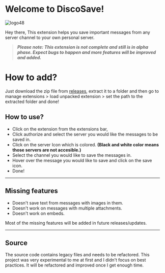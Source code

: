 # Welcome to DiscoSave!
![logo48](https://user-images.githubusercontent.com/77446233/126642246-f0e49ada-ed30-4fe9-a4f8-b8c815845138.png)

Hey there, 
This extension helps you save important messages from any server channel to your own personal server.

> ***Please note: This extension is not complete and still is in alpha phase. Expect bugs to happen and more features will be improved and added.***

# How to add?
Just download the zip file from [releases](https://github.com/Anatame/discosave-p/releases/tag/1.0), extract it to a folder and then go to manage extensions > load unpacked extension > set the path to the extracted folder and done!

## How to use?

 - Click on the extension from the extensions bar,
 - Click authorize and select the server you would like the messages to be saved in.
 - Click on the server Icon which is colored.  **(Black and white color means those servers are not accesible.)**
 - Select the channel you would like to save the messages in.
 - Hover over the message you would like to save and click on the save icon.
 - Done!

---

## Missing features
- Doesn't save text from messages with images in them.
- Doesn't work on messages with multiple attachments.
- Doesn't work on embeds.

Most of the missing features will be added in future releases/updates.

---

## Source
The source code contains legacy files and needs to be refactored. This project was very experimental to me at first and I didn't focus on best practices. It will be refactored and improved once I get enough time.